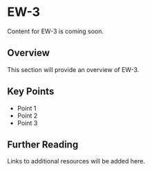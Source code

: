# EW-3

Content for EW-3 is coming soon.

## Overview

This section will provide an overview of EW-3.

## Key Points

- Point 1
- Point 2
- Point 3

## Further Reading

Links to additional resources will be added here.
